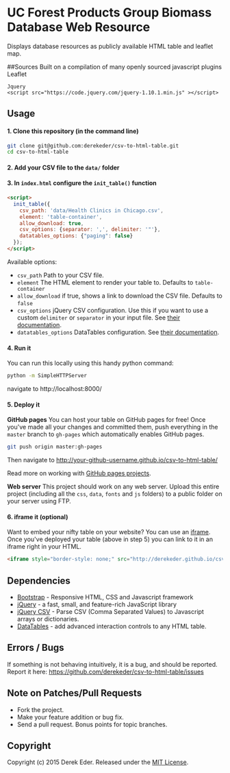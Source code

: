 # UC Forest Products Group Biomass Database Web Resource

Displays database resources as publicly available HTML table and leaflet map.

##Sources
Built on a compilation of many openly sourced javascript plugins
	Leaflet
	<script src="https://cdnjs.cloudflare.com/ajax/libs/leaflet/0.7.3/leaflet.js" ></script>
	<link rel="stylesheet" href="https://cdnjs.cloudflare.com/ajax/libs/leaflet/0.7.3/leaflet.css" />
   	
   	Jquery
   	<script src="https://code.jquery.com/jquery-1.10.1.min.js" ></script>
	

   <!--  group layer control -->
   <script src="https://cdn.rawgit.com/ismyrnow/Leaflet.groupedlayercontrol/gh-pages/src/leaflet.groupedlayercontrol.js"></script>
   <link rel="stylesheet" href="https://cdn.rawgit.com/ismyrnow/Leaflet.groupedlayercontrol/gh-pages/src/leaflet.groupedlayercontrol.css" />

   <!-- font aswesome icons used in social plugin-->
   <link href="https://netdna.bootstrapcdn.com/font-awesome/3.1.1/css/font-awesome.css" rel="stylesheet" />

   <!-- maki markers-->
   <script src="https://cdn.rawgit.com/jseppi/Leaflet.MakiMarkers/master/Leaflet.MakiMarkers.js" ></script>

   <!-- leaflet hash for social integration-->
   <script type='text/javascript' src="https://cdn.rawgit.com/mlevans/leaflet-hash/master/leaflet-hash.js" ></script>

   <!-- context menu plugin -->
   <script src="https://aratcliffe.github.io/Leaflet.contextmenu/dist/leaflet.contextmenu.js" ></script>
   <link rel="stylesheet" href="https://aratcliffe.github.io/Leaflet.contextmenu/dist/leaflet.contextmenu.css"/>

   <!-- GEOCONTROL - geocontrol search box script -->
   <script src="https://smeijer.github.io/GeoSearch/js/l.control.geosearch.js" ></script>
   <script src="https://smeijer.github.io/GeoSearch/js/l.geosearch.provider.google.js" ></script>
   <link rel="stylesheet" href="https://smeijer.github.io/GeoSearch/css/l.geosearch.css" />

   <!-- marker cluster script -->
   <link rel="stylesheet" href="https://leaflet.github.io/Leaflet.markercluster/dist/MarkerCluster.css" />
   <link rel="stylesheet" href="https://leaflet.github.io/Leaflet.markercluster/dist/MarkerCluster.Default.css" />
   <script src="https://leaflet.github.io/Leaflet.markercluster/dist/leaflet.markercluster-src.js" ></script>

   <!-- GOOGLE  - google map plugin -->
   <!-- <script src="https://maps.google.com/maps/api/js?v=3.2&sensor=false" ></script> -->
   <!-- // <script src="http://psha.org.ru/leaflet/plugins/layer/tile/Google.js" ></script> -->
   <!-- // <script src="https://cdn.rawgit.com/DGuidi/1992824.js"></script> -->
   <!-- // <script src="https://gist.githubusercontent.com/crofty/2197042/raw/2b90c41b39b7d5b3a851d8f256de2ebd3fe1fb74/leaflet-google.js"></script> -->
   <!-- // <script type='text/javascript' src="https://gist.githubusercontent.com/crofty/2197042/raw/"></script> -->
   <!-- // <script  type="text/javascript" src="https://gist.githubusercontent.com/AndrewJHart/9766852/raw/2b90c41b39b7d5b3a851d8f256de2ebd3fe1fb74/leaflet-google.js"></script> -->
   <script  type="text/javascript" src="https://rawgit.com/AndrewJHart/9766852/raw/2b90c41b39b7d5b3a851d8f256de2ebd3fe1fb74/leaflet-google.js"></script>
   <!-- // <script type='text/plain' src="https://gist.githubusercontent.com/crofty/2197042/raw/"></script> -->
   <script type="text/javascript" src="https://stamen-maps.a.ssl.fastly.net/js/tile.stamen.js" ></script>
   
   <!-- MINIMAP Plugins -->
   <link rel="stylesheet" href="https://norkart.github.io/Leaflet-MiniMap/Control.MiniMap.css" />
   <script src="https://norkart.github.io/Leaflet-MiniMap/Control.MiniMap.js" type="text/javascript" ></script>

   <!-- Omnivore Script -->
   <script src='https://api.tiles.mapbox.com/mapbox.js/plugins/leaflet-omnivore/v0.2.0/leaflet-omnivore.min.js' ></script>
   <meta name='viewport' content='width=device-width, initial-scale=1.0, maximum-scale=1.0, user-scalable=no' />

   <!-- fullscreen scripts -->
   <script src='https://api.tiles.mapbox.com/mapbox.js/plugins/leaflet-fullscreen/v0.0.1/Leaflet.fullscreen.min.js' ></script>
   <link href='https://api.tiles.mapbox.com/mapbox.js/plugins/leaflet-fullscreen/v0.0.1/leaflet.fullscreen.css' rel='stylesheet' />

   <!-- zoom slider scripts -->
   <script src='https://api.tiles.mapbox.com/mapbox.js/plugins/leaflet-zoomslider/v0.7.0/L.Control.Zoomslider.js' ></script>
   <link href='https://api.tiles.mapbox.com/mapbox.js/plugins/leaflet-zoomslider/v0.7.0/L.Control.Zoomslider.css' rel='stylesheet' />

   <!-- leaflet share control https://github.com/makinacorpus/Leaflet.Social/blob/master/example.html -->
   <script type='text/javascript' src="https://makinacorpus.github.io/Leaflet.Social/leaflet.social.js" ></script>
   <link rel="stylesheet" type="text/css" href="https://makinacorpus.github.io/Leaflet.Social/leaflet.social.css" />

  <!-- Leaflet map print scripts. Saved on google drive in folder. No web script link
  <link rel="stylesheet" href="dist/easyPrint.css"/> 
  <script src="dist/jQuery.print.js" ></script>
  <script src="dist/leaflet.easyPrint.js" ></script> 

  old print screen scripts
  <script src="http://aratcliffe.github.io/Leaflet.print/dist/leaflet.print.js" ></script>
    <link rel="stylesheet" href="http://aratcliffe.github.io/Leaflet.print/dist/leaflet.print.css"/>
    <script src="http://apps2.geosmart.co.nz/mapfish-print/pdf/info.json?var=printConfig"></script>-->

####


## Usage

#### 1. Clone this repository (in the command line)

``` bash
git clone git@github.com:derekeder/csv-to-html-table.git
cd csv-to-html-table
```

#### 2. Add your CSV file to the `data/` folder

#### 3. In `index.html` configure the `init_table()` function

``` html
<script>
  init_table({
    csv_path: 'data/Health Clinics in Chicago.csv', 
    element: 'table-container', 
    allow_download: true,
    csv_options: {separator: ',', delimiter: '"'},
    datatables_options: {"paging": false}
  });
</script>
```

Available options:
* `csv_path` Path to your CSV file.
* `element` The HTML element to render your table to. Defaults to `table-container`
* `allow_download` if true, shows a link to download the CSV file. Defaults to `false`
* `csv_options` jQuery CSV configuration. Use this if you want to use a custom `delimiter` or `separator` in your input file. See [their documentation](https://code.google.com/p/jquery-csv/wiki/API#$.csv.toArrays%28%29).
* `datatables_options` DataTables configuration. See [their documentation](http://datatables.net/reference/option/).

#### 4. Run it

You can run this locally using this handy python command:

```bash
python -m SimpleHTTPServer
```

navigate to http://localhost:8000/

#### 5. Deploy it

**GitHub pages** You can host your table on GitHub pages for free! Once you've made all your changes and committed them, push everything in the `master` branch to `gh-pages` which automatically enables GitHub pages.
```bash
git push origin master:gh-pages
```

Then navigate to http://your-github-username.github.io/csv-to-html-table/

Read more on working with [GitHub pages projects](https://help.github.com/articles/user-organization-and-project-pages/#project-pages).

**Web server** This project should work on any web server. Upload this entire project (including all the `css`, `data`, `fonts` and `js` folders) to a public folder on your server using FTP.

#### 6. iframe it (optional)

Want to embed your nifty table on your website? You can use an [iframe](http://www.w3schools.com/tags/tag_iframe.asp). Once you've deployed your table (above in step 5) you can link to it in an iframe right in your HTML.

```html
<iframe style="border-style: none;" src="http://derekeder.github.io/csv-to-html-table/" height="950" width="600"></iframe>
```

## Dependencies

* [Bootstrap](http://getbootstrap.com/) - Responsive HTML, CSS and Javascript framework
* [jQuery](https://jquery.com/) - a fast, small, and feature-rich JavaScript library
* [jQuery CSV](https://code.google.com/p/jquery-csv/) - Parse CSV (Comma Separated Values) to Javascript arrays or dictionaries.
* [DataTables](http://datatables.net/) - add advanced interaction controls to any HTML table.

## Errors / Bugs

If something is not behaving intuitively, it is a bug, and should be reported.
Report it here: https://github.com/derekeder/csv-to-html-table/issues

## Note on Patches/Pull Requests
 
* Fork the project.
* Make your feature addition or bug fix.
* Send a pull request. Bonus points for topic branches.

## Copyright

Copyright (c) 2015 Derek Eder. Released under the [MIT License](https://github.com/derekeder/csv-to-html-table/blob/master/LICENSE).

